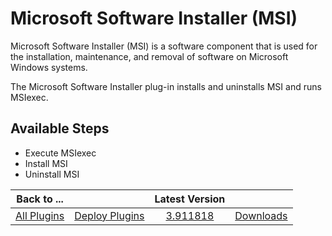 
Microsoft Software Installer (MSI)
==================================

Microsoft Software Installer (MSI) is a software component that is used for the installation, maintenance, and removal of software on Microsoft Windows systems.

The Microsoft Software Installer plug-in installs and uninstalls MSI and runs MSIexec.


Available Steps
---------------

* Execute MSIexec
* Install MSI
* Uninstall MSI



|Back to ...||Latest Version||
| :---: | :---: | :---: | :---: |
|[All Plugins](../../index.md)|[Deploy Plugins](../README.md)|[3.911818](https://raw.githubusercontent.com/UrbanCode/IBM-UCD-PLUGINS/main/files/MSI/MSI-3.911818.zip)|[Downloads](downloads.md)|
